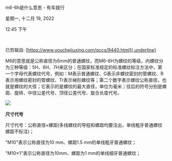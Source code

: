 m6-6h是什么意思 - 有车就行

星期一, 十二月 19, 2022

12:45 下午

 

已剪辑自: [https://www.youchejiuxing.com/qccs/9440.html]{.underline}

M6的意思就是公称直径为6mm的普通螺纹，而M6-6H为螺纹的等级，内螺纹分为三种等级：5H、6H、7H来区分；在国家标准规定的标准螺纹标注方法中，第一个字母代表螺纹代号，例如：M表示普通螺纹、G表示非螺纹密封的管螺纹、R表示用螺纹密封的管螺纹、Tr表示梯形螺纹等；第二个数字表示螺纹公称直径，也就是螺纹的大径；它表示的是螺纹的最大直径，单位为毫米；往后的符号分别是螺距、旋转、中径公差代号、顶径公差代号、旋合长度代号。

![](..\..\..\assets\001_m6-6h是什么意思_-_有车就行_000.png)

**尺寸代号**

尺寸代号：公称直径×螺距(多线螺纹的导程和螺距均要注出，单线粗牙普通螺纹螺距不标注)；

"M10"表示公称直径为10 mm、螺距1.5 mm的单线粗牙普通螺纹；

"M10×1"表示公称直径为10mm、螺距为1 mm的单线细牙普通螺纹；
